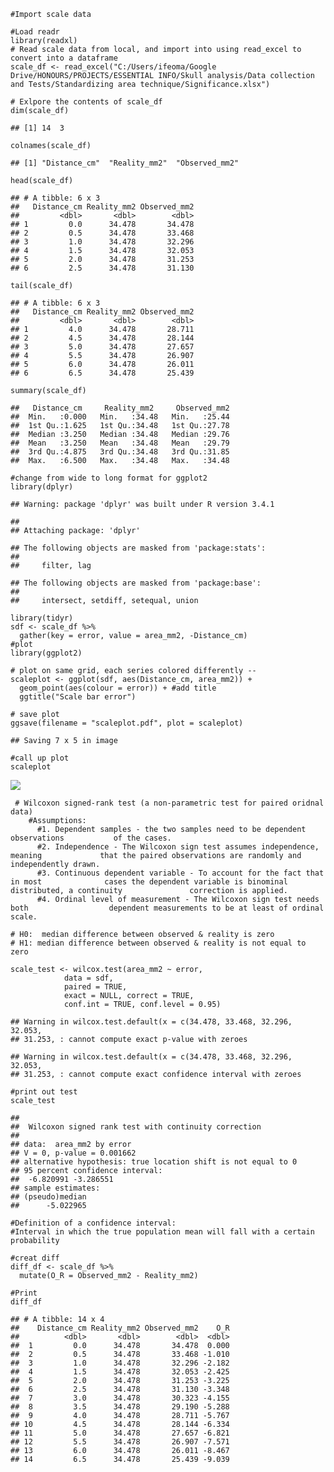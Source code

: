     #Import scale data

    #Load readr
    library(readxl)
    # Read scale data from local, and import into using read_excel to convert into a dataframe
    scale_df <- read_excel("C:/Users/ifeoma/Google Drive/HONOURS/PROJECTS/ESSENTIAL INFO/Skull analysis/Data collection and Tests/Standardizing area technique/Significance.xlsx")

    # Exlpore the contents of scale_df
    dim(scale_df)

    ## [1] 14  3

    colnames(scale_df)

    ## [1] "Distance_cm"  "Reality_mm2"  "Observed_mm2"

    head(scale_df)

    ## # A tibble: 6 x 3
    ##   Distance_cm Reality_mm2 Observed_mm2
    ##         <dbl>       <dbl>        <dbl>
    ## 1         0.0      34.478       34.478
    ## 2         0.5      34.478       33.468
    ## 3         1.0      34.478       32.296
    ## 4         1.5      34.478       32.053
    ## 5         2.0      34.478       31.253
    ## 6         2.5      34.478       31.130

    tail(scale_df)

    ## # A tibble: 6 x 3
    ##   Distance_cm Reality_mm2 Observed_mm2
    ##         <dbl>       <dbl>        <dbl>
    ## 1         4.0      34.478       28.711
    ## 2         4.5      34.478       28.144
    ## 3         5.0      34.478       27.657
    ## 4         5.5      34.478       26.907
    ## 5         6.0      34.478       26.011
    ## 6         6.5      34.478       25.439

    summary(scale_df)

    ##   Distance_cm     Reality_mm2     Observed_mm2  
    ##  Min.   :0.000   Min.   :34.48   Min.   :25.44  
    ##  1st Qu.:1.625   1st Qu.:34.48   1st Qu.:27.78  
    ##  Median :3.250   Median :34.48   Median :29.76  
    ##  Mean   :3.250   Mean   :34.48   Mean   :29.79  
    ##  3rd Qu.:4.875   3rd Qu.:34.48   3rd Qu.:31.85  
    ##  Max.   :6.500   Max.   :34.48   Max.   :34.48

    #change from wide to long format for ggplot2 
    library(dplyr)

    ## Warning: package 'dplyr' was built under R version 3.4.1

    ## 
    ## Attaching package: 'dplyr'

    ## The following objects are masked from 'package:stats':
    ## 
    ##     filter, lag

    ## The following objects are masked from 'package:base':
    ## 
    ##     intersect, setdiff, setequal, union

    library(tidyr)
    sdf <- scale_df %>%
      gather(key = error, value = area_mm2, -Distance_cm)
    #plot 
    library(ggplot2)

    # plot on same grid, each series colored differently -- 
    scaleplot <- ggplot(sdf, aes(Distance_cm, area_mm2)) +
      geom_point(aes(colour = error)) + #add title 
      ggtitle("Scale bar error")

    # save plot 
    ggsave(filename = "scaleplot.pdf", plot = scaleplot) 

    ## Saving 7 x 5 in image

    #call up plot 
    scaleplot

![](Scale_bar_files/figure-markdown_strict/unnamed-chunk-1-1.png)

     # Wilcoxon signed-rank test (a non-parametric test for paired oridnal data)
        #Assumptions:
          #1. Dependent samples - the two samples need to be dependent observations           of the cases. 
          #2. Independence - The Wilcoxon sign test assumes independence, meaning             that the paired observations are randomly and independently drawn.
          #3. Continuous dependent variable - To account for the fact that in most              cases the dependent variable is binominal distributed, a continuity               correction is applied.
          #4. Ordinal level of measurement - The Wilcoxon sign test needs both                  dependent measurements to be at least of ordinal scale. 

    # H0:  median difference between observed & reality is zero
    # H1: median difference between observed & reality is not equal to zero

    scale_test <- wilcox.test(area_mm2 ~ error,
                data = sdf,
                paired = TRUE,
                exact = NULL, correct = TRUE,
                conf.int = TRUE, conf.level = 0.95)

    ## Warning in wilcox.test.default(x = c(34.478, 33.468, 32.296, 32.053,
    ## 31.253, : cannot compute exact p-value with zeroes

    ## Warning in wilcox.test.default(x = c(34.478, 33.468, 32.296, 32.053,
    ## 31.253, : cannot compute exact confidence interval with zeroes

    #print out test 
    scale_test

    ## 
    ##  Wilcoxon signed rank test with continuity correction
    ## 
    ## data:  area_mm2 by error
    ## V = 0, p-value = 0.001662
    ## alternative hypothesis: true location shift is not equal to 0
    ## 95 percent confidence interval:
    ##  -6.820991 -3.286551
    ## sample estimates:
    ## (pseudo)median 
    ##      -5.022965

    #Definition of a confidence interval:
    #Interval in which the true population mean will fall with a certain probability

    #creat diff
    diff_df <- scale_df %>%
      mutate(O_R = Observed_mm2 - Reality_mm2)

    #Print
    diff_df

    ## # A tibble: 14 x 4
    ##    Distance_cm Reality_mm2 Observed_mm2    O_R
    ##          <dbl>       <dbl>        <dbl>  <dbl>
    ##  1         0.0      34.478       34.478  0.000
    ##  2         0.5      34.478       33.468 -1.010
    ##  3         1.0      34.478       32.296 -2.182
    ##  4         1.5      34.478       32.053 -2.425
    ##  5         2.0      34.478       31.253 -3.225
    ##  6         2.5      34.478       31.130 -3.348
    ##  7         3.0      34.478       30.323 -4.155
    ##  8         3.5      34.478       29.190 -5.288
    ##  9         4.0      34.478       28.711 -5.767
    ## 10         4.5      34.478       28.144 -6.334
    ## 11         5.0      34.478       27.657 -6.821
    ## 12         5.5      34.478       26.907 -7.571
    ## 13         6.0      34.478       26.011 -8.467
    ## 14         6.5      34.478       25.439 -9.039

